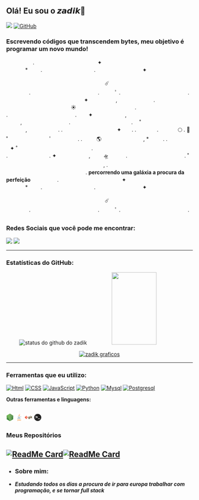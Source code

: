 ## Olá! Eu sou o 𝙯𝙖𝙙𝙞𝙠🖤
![](https://komarev.com/ghpvc/?username=zadik-hacker&color=9745f5)
[![GitHub](https://img.shields.io/github/followers/zadik-hacker?label=follow&style=social)](https://github.com/zadik-hacker)
### **Escrevendo códigos que transcendem bytes, meu objetivo é programar um novo mundo!**
⠀⠀⠀⠀⠀⠀⠀.　　　　　　　　　　⠀⠀⠀✦ ⠀ ⠀　　　　　　　　　　　　　　⠀⠀⠀⠀⠀* ⠀⠀⠀.　　　　　　　　　　. ⠀⠀⠀⠀⠀⠀⠀⠀⠀⠀⠀⠀✦⠀⠀⠀ ⠀⠀⠀⠀⠀⠀⠀⠀⠀⠀⠀⠀⠀⠀⠀⠀⠀⠀⠀⠀⠀⠀⠀⠀⠀⠀⠀⠀⠀⠀⠀⠀⠀⠀⠀⠀⠀ ⠀⠀⠀⠀⠀⠀⠀⠀⠀⠀⠀⠀⠀⠀⠀⠀⠀⠀⠀⠀⠀⠀⠀⠀⠀⠀☄️ ⠀ ⠀⠀⠀⠀⠀⠀.　　　　　　　　　　　　　.　　　ﾟ .　　　　　　　　　　　　　. 　　　　　　　　　　　　　　　✦ 　　　　　,　　　　　　　. ⠀⠀⠀⠀⠀⠀⠀⠀⠀⠀⠀⠀⠀⠀⠀⠀⠀☀️ 　　　　　　　　　　　. .　　　　　　　　　　　　　. 　　✦⠀　   　　　,　　　　　　　　　 ⠀　　　　⠀　　, ⠀⠀⠀⠀⠀⠀⠀⠀⠀⠀⠀⠀.　　　　　 　　⠀　　　⠀.　 ˚　　　⠀　⠀  　　,　　　　　　. . ⠀　　⠀  　　　　　⠀✦⠀　 . .　　　　.　　　⠀🌕 . 🚀 ˚　　　　　　　　ﾟ　　　　　. .⠀　　🌎⠀‍⠀‍⠀‍⠀‍⠀‍⠀‍⠀‍⠀‍⠀‍⠀‍⠀, *　　⠀. .　　　　　　　　　　⠀✦ ˚　　　　　　　　　　　　　　 .⠀　　　　　　　　　　 　　　　　　　　　　.　　　　　　　　. ✦⠀　   　　　,　　    🛸 ⠀　　 .　　　　　 　　⠀　　　. ˚　　　⠀　⠀  　　　　 　　　　　　　　　　　, .　　　 ⠀ 　　    　　　　　 　　　　　. **percorrendo uma galáxia a procura da perfeição**⠀⠀⠀⠀⠀⠀⠀.　　　　　　　　　　⠀⠀⠀✦ ⠀ ⠀　　　　　　　　　　　　　　⠀⠀⠀⠀⠀* ⠀⠀⠀.　　　　　　　　　　. ⠀⠀⠀⠀⠀⠀⠀⠀⠀⠀⠀⠀✦⠀⠀⠀ ⠀⠀⠀⠀⠀⠀⠀⠀⠀⠀⠀⠀⠀⠀⠀⠀⠀⠀⠀⠀⠀⠀⠀⠀⠀⠀⠀⠀⠀⠀⠀⠀⠀⠀⠀⠀⠀ ⠀⠀⠀⠀⠀⠀⠀⠀⠀⠀⠀⠀⠀⠀⠀⠀⠀⠀⠀⠀⠀⠀⠀⠀⠀⠀☄️ ⠀ ⠀⠀⠀⠀⠀⠀.　　　　　　　　　　　　　.　　　ﾟ .　　　　　　　　　　　　　.
##

### **Redes Sociais que você pode me encontrar:**
 <a href = "mailto:zadikgamer11@gmail.com"><img src="https://img.shields.io/badge/Gmail-D14836?style=for-the-badge&logo=gmail&logoColor=white" target="_blank"></a>
 <a href="https://www.linkedin.com/in/ッ-zadik-706a172b9/" target="_blank"><img src="https://img.shields.io/badge/LinkedIn-0077B5?style=for-the-badge&logo=linkedin&logoColor=white"  target="_blank"></a>


 ---
 
 ### **Estatísticas do GitHub:**
<div align="center">  
  <img width="49%" height="195px" src="https://github-readme-stats.vercel.app/api?username=zadik-hacker&show_icons=true&count_private=true&hide_border=true&title_color=9745f5&icon_color=9745f5&text_color=FFFFFF&bg_color=000000" alt="status do github do zadik" /> 
  <img width="49%" height="195px" src="https://github-readme-stats.vercel.app/api/top-langs/?username=zadik-hacker&layout=compact&hide_border=true&title_color=9745f5&text_color=FFFFFF&bg_color=000000" />

  [![zadik graficos](https://github-readme-activity-graph.vercel.app/graph?username=zadik-hacker&bg_color=000000&color=9745f5&line=9745f5&point=9745f5e&area=true&hide_border=true)](https://github.com/ashutosh00710/github-readme-activity-graph)
  
</div>



 
 ---

### **Ferramentas que eu utilizo:**
 [![Html](https://img.shields.io/badge/HTML5-E34F26?style=for-the-badge&logo=html5&logoColor=white)]()
 [![CSS](https://img.shields.io/badge/CSS3-1572B6?style=for-the-badge&logo=css3&logoColor=white)]()
 [![JavaScript](https://img.shields.io/badge/JavaScript-323330?style=for-the-badge&logo=javascript&logoColor=F7DF1E)]()
 [![Python](https://img.shields.io/badge/Python-3776AB?style=for-the-badge&logo=python&logoColor=white)]()
 [![Mysql](https://img.shields.io/badge/MySQL-00000F?style=for-the-badge&logo=mysql&logoColor=white)]()
 [![Postgresql](https://img.shields.io/badge/PostgreSQL-316192?style=for-the-badge&logo=postgresql&logoColor=white)]()
 
**Outras ferramentas e linguagens:**  

<code><img height="20" src="https://raw.githubusercontent.com/github/explore/80688e429a7d4ef2fca1e82350fe8e3517d3494d/topics/nodejs/nodejs.png"></code>
<code><img height="20" src="https://raw.githubusercontent.com/github/explore/80688e429a7d4ef2fca1e82350fe8e3517d3494d/topics/java/java.png"></code>
<code><img height="20" src="https://raw.githubusercontent.com/github/explore/80688e429a7d4ef2fca1e82350fe8e3517d3494d/topics/git/git.png"></code>
<code><img height="20" src="https://raw.githubusercontent.com/github/explore/80688e429a7d4ef2fca1e82350fe8e3517d3494d/topics/terminal/terminal.png"></code>
---

### **Meus Repositórios**

[![ReadMe Card](https://github-readme-stats.vercel.app/api/pin/?username=zadik-hacker&repo=jogo-do-numero-secreto&show_owner=true&hide_border=true&bg_color=000000&text_color=9745f5)](https://github.com/zadik-hacker/jogo-do-numero-secreto)[![ReadMe Card](https://github-readme-stats.vercel.app/api/pin/?username=zadik-hacker&repo=python&show_owner=true&bg_color=000000&hide_border=true&text_color=9745f5)](https://github.com/zadik-hacker/python)
---
- ### **Sobre mim**:

- **_Estudando todos os dias a procura de ir para europa trabalhar com programação, e se tornar full stack_**


